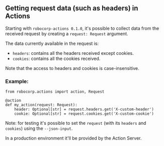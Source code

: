 ## Getting request data (such as headers) in Actions

Starting with `robocorp-actions 0.1.0`, it's possible to collect data from the
received request by creating a `request: Request` argument.

The data currently available in the request is:

- `headers`: contains all the headers received except cookies.
- `cookies`: contains all the cookies received.

Note that the access to headers and cookies is case-insensitive.

### Example:

```
from robocorp.actions import action, Request

@action
def my_action(request: Request):
    header: Optional[str] = request.headers.get('X-custom-header')
    cookie: Optional[str] = request.cookies.get('X-custom-cookie')

```

Note: for testing it's possible to set the `request` (with its `headers` and `cookies`)
using the `--json-input`.

In a production environment it'll be provided by the Action Server.